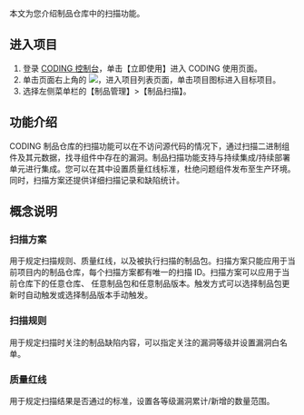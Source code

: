 本文为您介绍制品仓库中的扫描功能。

## 进入项目
1. 登录 [CODING 控制台](https://console.cloud.tencent.com/coding)，单击【立即使用】进入 CODING 使用页面。
2. 单击页面右上角的 <img src ="https://main.qcloudimg.com/raw/d94a8e60dd3a41d0af07d72ae0e9d70e.png" style ="margin:0">，进入项目列表页面，单击项目图标进入目标项目。
3. 选择左侧菜单栏的【制品管理】>【制品扫描】。


## 功能介绍

CODING 制品仓库的扫描功能可以在不访问源代码的情况下，通过扫描二进制组件及其元数据，找寻组件中存在的漏洞。制品扫描功能支持与持续集成/持续部署单元进行集成。您可以在其中设置质量红线标准，杜绝问题组件发布至生产环境。同时，扫描方案还提供详细扫描记录和缺陷统计。

## 概念说明
### 扫描方案
用于规定扫描规则、质量红线，以及被执行扫描的制品包。扫描方案只能应用于当前项目内的制品仓库，每个扫描方案都有唯一的扫描 ID。扫描方案可以应用于当前仓库下的任意仓库、 任意制品包和任意制品版本。触发方式可以选择制品包更新时自动触发或选择制品版本手动触发。

### 扫描规则
用于规定扫描时关注的制品缺陷内容，可以指定关注的漏洞等级并设置漏洞白名单。

### 质量红线
用于规定扫描结果是否通过的标准，设置各等级漏洞累计/新增的数量范围。
